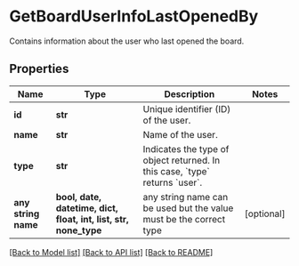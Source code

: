 # GetBoardUserInfoLastOpenedBy

Contains information about the user who last opened the board.

## Properties
Name | Type | Description | Notes
------------ | ------------- | ------------- | -------------
**id** | **str** | Unique identifier (ID) of the user. | 
**name** | **str** | Name of the user. | 
**type** | **str** | Indicates the type of object returned. In this case, &#x60;type&#x60; returns &#x60;user&#x60;. | 
**any string name** | **bool, date, datetime, dict, float, int, list, str, none_type** | any string name can be used but the value must be the correct type | [optional]

[[Back to Model list]](../README.md#documentation-for-models) [[Back to API list]](../README.md#documentation-for-api-endpoints) [[Back to README]](../README.md)


